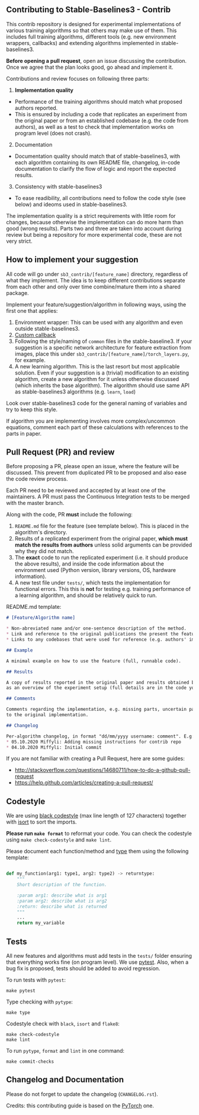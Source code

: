 ## Contributing to Stable-Baselines3 - Contrib

This contrib repository is designed for experimental implementations of various
training algorithms so that others may make use of them. This includes full
training algorithms, different tools (e.g. new environment wrappers,
callbacks) and extending algorithms implemented in stable-baselines3.

**Before opening a pull request**, open an issue discussing the contribution.
Once we agree that the plan looks good, go ahead and implement it.

Contributions and review focuses on following three parts:
1) **Implementation quality**
  - Performance of the training algorithms should match what proposed authors reported.
  - This is ensured by including a code that replicates an experiment from the original
    paper or from an established codebase (e.g. the code from authors), as well as 
    a test to check that implementation works on program level (does not crash).
2) Documentation
  - Documentation quality should match that of stable-baselines3, with each algorithm
    containing its own README file, changelog, in-code documentation to clarify the flow
    of logic and report the expected results.
3) Consistency with stable-baselines3
  - To ease readibility, all contributions need to follow the code style (see below) and
    ideoms used in stable-baselines3. 

The implementation quality is a strict requirements with little room for changes, because
otherwise the implementation can do more harm than good (wrong results). Parts two and three
are taken into account during review but being a repository for more experimental code, these
are not very strict.

## How to implement your suggestion

All code will go under `sb3_contrib/[feature_name]` directory, regardless of what they implement.
The idea is to keep different contributions separate from each other and only over time combine/mature
them into a shared package.

Implement your feature/suggestion/algorithm in following ways, using the first one that applies:
1) Environment wrapper: This can be used with any algorithm and even outside stable-baselines3.
2) [Custom callback](https://stable-baselines3.readthedocs.io/en/master/guide/callbacks.html)
3) Following the style/naming of `common` files in the stable-baseline3. If your suggestion is a specific network architecture
   for feature extraction from images, place this under `sb3_contrib/[feature_name]/torch_layers.py`, for example.
4) A new learning algorithm. This is the last resort but most applicable solution.
   Even if your suggestion is a (trivial) modification to an existing algorithm, create a new algorithm for it
   unless otherwise discussed (which inherits the base algorithm). The algorithm should use same API as
   stable-baselines3 algorithms (e.g. `learn`, `load`)

Look over stable-baselines3 code for the general naming of variables and try to keep this style.

If algorithm you are implementing involves more complex/uncommon equations, comment each part of these
calculations with references to the parts in paper.

## Pull Request (PR) and review

Before proposing a PR, please open an issue, where the feature will be discussed.
This prevent from duplicated PR to be proposed and also ease the code review process.

Each PR need to be reviewed and accepted by at least one of the maintainers.
A PR must pass the Continuous Integration tests to be merged with the master branch.

Along with the code, PR **must** include the following:
1) `README.md` file for the feature (see template below). This is placed in the algorithm's directory.
2) Results of a replicated experiment from the original paper, **which must match the results from authors**
   unless solid arguments can be provided why they did not match. 
3) The **exact** code to run the replicated experiment (i.e. it should produce the above results), and inside the
   code information about the environment used (Python version, library versions, OS, hardware information).
4) A new test file under `tests/`, which tests the implementation for functional errors. This this is **not** for
   testing e.g. training performance of a learning algorithm, and should be relatively quick to run.

README.md template:

```markdown
# [Feature/Algorithm name]

* Non-abreviated name and/or one-sentence description of the method.
* Link and reference to the original publications the present the feature, or other established source(s).
* Links to any codebases that were used for reference (e.g. authors' implementations)

## Example

A minimal example on how to use the feature (full, runnable code).

## Results

A copy of results reported in the original paper and results obtained by your replicate of the experiments, as well
as an overview of the experiment setup (full details are in the code you will provide).

## Comments

Comments regarding the implementation, e.g. missing parts, uncertain parts, differences
to the original implementation.

## Changelog

Per-algorithm changelog, in format "dd/mm/yyyy username: comment". E.g:
* 05.10.2020 Miffyli: Adding missing instructions for contrib repo
* 04.10.2020 Miffyli: Initial commit
````

If you are not familiar with creating a Pull Request, here are some guides:
- http://stackoverflow.com/questions/14680711/how-to-do-a-github-pull-request
- https://help.github.com/articles/creating-a-pull-request/


## Codestyle

We are using [black codestyle](https://github.com/psf/black) (max line length of 127 characters) together with [isort](https://github.com/timothycrosley/isort) to sort the imports.

**Please run `make format`** to reformat your code. You can check the codestyle using `make check-codestyle` and `make lint`.

Please document each function/method and [type](https://google.github.io/pytype/user_guide.html) them using the following template:

```python

def my_function(arg1: type1, arg2: type2) -> returntype:
    """
    Short description of the function.

    :param arg1: describe what is arg1
    :param arg2: describe what is arg2
    :return: describe what is returned
    """
    ...
    return my_variable
```

## Tests

All new features and algorithms must add tests in the `tests/` folder ensuring that everything works fine (on program level).
We use [pytest](https://pytest.org/).
Also, when a bug fix is proposed, tests should be added to avoid regression.

To run tests with `pytest`:

```
make pytest
```

Type checking with `pytype`:

```
make type
```

Codestyle check with `black`, `isort` and `flake8`:

```
make check-codestyle
make lint
```

To run `pytype`, `format` and `lint` in one command:
```
make commit-checks
```

## Changelog and Documentation

Please do not forget to update the changelog (`CHANGELOG.rst`).

Credits: this contributing guide is based on the [PyTorch](https://github.com/pytorch/pytorch/) one.

